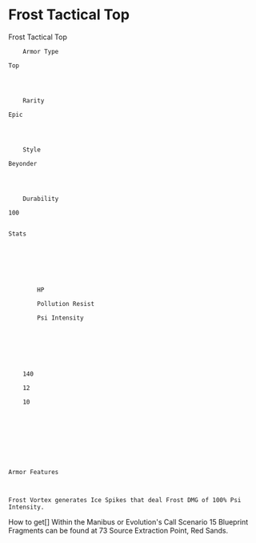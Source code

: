 # Frost Tactical Top

Frost Tactical Top


	
		Armor Type
	
	Top



	
		Rarity
	
	Epic



	
		Style
	
	Beyonder



	
		Durability
	
	100


	Stats

	
	
	
	
		
		
			HP
		
			Pollution Resist
		
			Psi Intensity
		
		
	
	
	
	
	
		140
	
		12
	
		10
	
	
	






	Armor Features


	
	Frost Vortex generates Ice Spikes that deal Frost DMG of 100% Psi Intensity.







How to get[]
Within the Manibus or Evolution's Call Scenario 15 Blueprint Fragments can be found at 73 Source Extraction Point, Red Sands.
